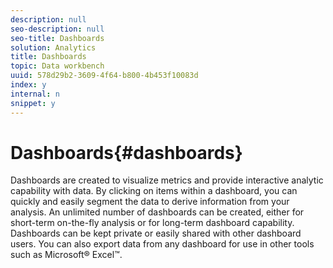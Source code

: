 ```yaml
---
description: null
seo-description: null
seo-title: Dashboards
solution: Analytics
title: Dashboards
topic: Data workbench
uuid: 578d29b2-3609-4f64-b800-4b453f10083d
index: y
internal: n
snippet: y
---
```


# Dashboards{#dashboards}

Dashboards are created to visualize metrics and provide interactive analytic capability with data. By clicking on items within a dashboard, you can quickly and easily segment the data to derive information from your analysis. An unlimited number of dashboards can be created, either for short-term on-the-fly analysis or for long-term dashboard capability. Dashboards can be kept private or easily shared with other dashboard users. You can also export data from any dashboard for use in other tools such as Microsoft® Excel™. 
